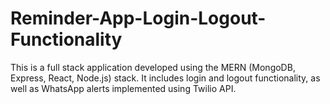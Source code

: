 # Reminder-App-Login-Logout-Functionality
This is a full stack application developed using the MERN (MongoDB, Express, React, Node.js) stack. It includes login and logout functionality, as well as WhatsApp alerts implemented using Twilio API.
